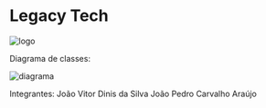 # **Legacy Tech**
![logo](https://user-images.githubusercontent.com/63886659/97929447-f8dc4200-1d47-11eb-8486-6c09408e3d5f.jpg)


Diagrama de classes:

![diagrama](https://user-images.githubusercontent.com/63886659/97474508-ed91ac80-192a-11eb-863d-826fbd3b039a.png)


Integrantes:
João Vitor Dinis da Silva
João Pedro Carvalho Araújo
